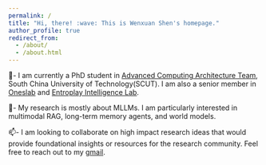 ```yaml
---
permalink: /
title: "Hi, there! :wave: This is Wenxuan Shen's homepage."
author_profile: true
redirect_from: 
  - /about/
  - /about.html
---
```


🏫-  I am currently a PhD student in [Advanced Computing Architecture Team](https://github.com/ACAT-SCUT), South China University of Technology(SCUT). I am also a senior member in [Oneslab](https://oneslab.github.io/) and [Entroplay Intelligence Lab](https://entroplay.ai/).


🔬-  My research is mostly about MLLMs. I am particularly interested in multimodal RAG, long-term memory agents, and world models.


📫-  I am looking to collaborate on high impact research ideas that would provide foundational insights or resources for the research community. Feel free to reach out to my [gmail](peter20030725@gmail.com).


